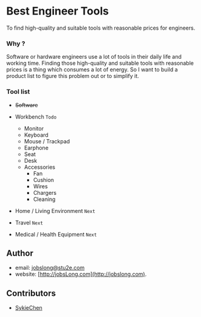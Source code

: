 # Best Engineer Tools
To find high-quality and suitable tools with reasonable prices for engineers.

### Why ?

Software or hardware engineers use a lot of tools in their daily life and working time. Finding those high-quality and suitable tools with reasonable prices is a thing which consumes a lot of energy. So I want to build a product list to figure this problem out or to simplify it.

### Tool list

- ~~Software~~
- Workbench `Todo`
    - Monitor
    - Keyboard
    - Mouse / Trackpad
    - Earphone
    - Seat
    - Desk
    - Accessories
        - Fan
        - Cushion
        - Wires
        - Chargers
        - Cleaning

- Home / Living Environment `Next`
- Travel `Next`
- Medical / Health Equipment `Next`

## Author 
* email:  [jobslong@stu2e.com](mailto:jobslong@stu2e.com)
* website:  [http://jobsLong.com](http://jobslong.com).

## Contributors
* [SykieChen](https://github.com/SykieChen)
